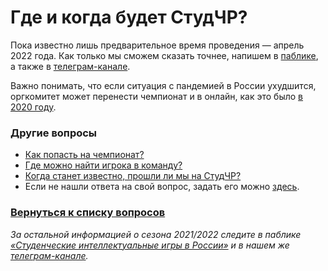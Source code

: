 # Где и когда будет СтудЧР?

Пока известно лишь предварительное время проведения — апрель 2022 года. Как только мы сможем сказать точнее, напишем в [паблике](https://vk.com/chgk_student), а также в [телеграм-канале](https://t.me/chgk_student_ru).

Важно понимать, что если ситуация с пандемией в России ухудшится, оргкомитет может перенести чемпионат и в онлайн, как это было [в 2020 году](https://vk.com/onlinestudchr2020).

### Другие вопросы

- [Как попасть на чемпионат?](https://vk.com/@chgk_student-kak-popast-na-studchr)
- [Где можно найти игрока в команду?](https://vk.com/@chgk_student-gde-naiti-igroka)
- [Когда станет известно, прошли ли мы на СтудЧР?](https://vk.com/@chgk_student-sroki)
- Если не нашли ответа на свой вопрос, задать его можно [здесь](https://vk.com/topic-99683830_48233790).

### [Вернуться к списку вопросов](https://vk.com/@chgk_student-studchr-faq)

*За остальной информацией о сезона 2021/2022 следите в паблике [«Студенческие интеллектуальные игры в России»](https://vk.com/chgk_student) и в нашем же [телеграм-канале](https://t.me/chgk_student_ru).*
